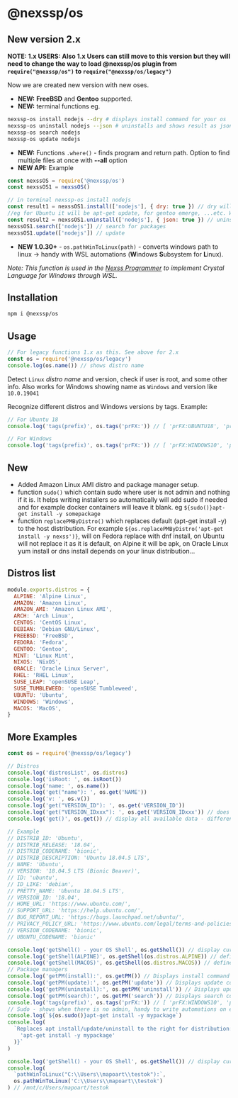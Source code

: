 # @nexssp/os

## New version 2.x

**NOTE: 1.x USERS: Also 1.x Users can still move to this version but they will need to change the way to load @nexssp/os plugin from `require("@nexssp/os")` to `require("@nexssp/os/legacy")`**

Now we are created new version with new oses.

- **NEW:** **FreeBSD** and **Gentoo** supported.
- **NEW:** terminal functions eg.

```sh
nexssp-os install nodejs --dry # displays install command for your os
nexssp-os uninstall nodejs --json # uninstalls and shows result as json data
nexssp-os search nodejs
nexssp-os update nodejs
```

- **NEW:** Functions `.where()` - finds program and return path. Option to find multiple files at once with **--all** option
- **NEW API:**
  Example

```js
const nexssOS = require('@nexssp/os')
const nexssOS1 = nexssOS()

// in terminal nexssp-os install nodejs
const result1 = nexssOS1.install(['nodejs'], { dry: true }) // dry will return  the install command for the OS the command is run
//eg for Ubuntu it will be apt-get update, for gentoo emerge, ...etc. Without dry it will execute the command displayed with dry.
const result2 = nexssOS1.uninstall(['nodejs'], { json: true }) // uninstall package - json will return json data
nexssOS1.search(['nodejs']) // search for packages
nexssOS1.update(['nodejs']) // update
```

- **NEW 1.0.30+** - `os.pathWinToLinux(path)` - converts windows path to linux -> handy with WSL automations (**W**indows **S**ubsystem for **L**inux).

_Note: This function is used in the [Nexss Programmer](https://github.com/nexssp/cli) to implement Crystal Language for Windows through WSL._

## Installation

```sh
npm i @nexssp/os
```

## Usage

```js
// For legacy functions 1.x as this. See above for 2.x
const os = require('@nexssp/os/legacy')
console.log(os.name()) // shows distro name
```

Detect `Linux` _distro name_ and version, check if user is root, and some other info. Also works for Windows showing name as `Windows` and version like `10.0.19041`

Recognize different distros and Windows versions by tags.
Example:

```js
// For Ubuntu 18
console.log('tags(prefix)', os.tags('prFX:')) // [ 'prFX:UBUNTU18', 'prFX:UBUNTU' ]

// For Windows
console.log('tags(prefix)', os.tags('prFX:')) // [ 'prFX:WINDOWS10', 'prFX:WINDOWS' ]
```

## New

- Added Amazon Linux AMI distro and package manager setup.
- function `sudo()` which contain sudo where user is not admin and nothing if it is. It helps writing installers so automatically will add sudo if needed and for example docker containers will leave it blank. eg `${sudo()}apt-get install -y somepackage`
- function `replacePMByDistro()` which replaces default (apt-get install -y) to the host distribution. For example `${os.replacePMByDistro('apt-get install -y nexss')}`, will on Fedora replace with dnf install, on Ubuntu will not replace it as it is default, on Alpine it will be apk, on Oracle Linux yum install or dns install depends on your linux distribution...

## Distros list

```js
module.exports.distros = {
  ALPINE: 'Alpine Linux',
  AMAZON: 'Amazon Linux',
  AMAZON_AMI: 'Amazon Linux AMI',
  ARCH: 'Arch Linux',
  CENTOS: 'CentOS Linux',
  DEBIAN: 'Debian GNU/Linux',
  FREEBSD: 'FreeBSD',
  FEDORA: 'Fedora',
  GENTOO: 'Gentoo',
  MINT: 'Linux Mint',
  NIXOS: 'NixOS',
  ORACLE: 'Oracle Linux Server',
  RHEL: 'RHEL Linux',
  SUSE_LEAP: 'openSUSE Leap',
  SUSE_TUMBLEWEED: 'openSUSE Tumbleweed',
  UBUNTU: 'Ubuntu',
  WINDOWS: 'Windows',
  MACOS: 'MacOS',
}
```

## More Examples

```js
const os = require('@nexssp/os/legacy')

// Distros
console.log('distrosList', os.distros)
console.log('isRoot: ', os.isRoot())
console.log('name: ', os.name())
console.log('get("name"): ', os.get('NAME'))
console.log('v: ', os.v())
console.log('get("VERSION_ID"): ', os.get('VERSION_ID'))
console.log('get("VERSION_IDxxx"): ', os.get('VERSION_IDxxx')) // does not exist so nothing is return
console.log('get()', os.get()) // display all available data - different for each distros

// Example
// DISTRIB_ID: 'Ubuntu',
// DISTRIB_RELEASE: '18.04',
// DISTRIB_CODENAME: 'bionic',
// DISTRIB_DESCRIPTION: 'Ubuntu 18.04.5 LTS',
// NAME: 'Ubuntu',
// VERSION: '18.04.5 LTS (Bionic Beaver)',
// ID: 'ubuntu',
// ID_LIKE: 'debian',
// PRETTY_NAME: 'Ubuntu 18.04.5 LTS',
// VERSION_ID: '18.04',
// HOME_URL: 'https://www.ubuntu.com/',
// SUPPORT_URL: 'https://help.ubuntu.com/',
// BUG_REPORT_URL: 'https://bugs.launchpad.net/ubuntu/',
// PRIVACY_POLICY_URL: 'https://www.ubuntu.com/legal/terms-and-policies/privacy-policy',
// VERSION_CODENAME: 'bionic',
// UBUNTU_CODENAME: 'bionic'

console.log('getShell() - your OS Shell', os.getShell()) // display current OS
console.log('getShell(ALPINE)', os.getShell(os.distros.ALPINE)) // defined OS Shell
console.log('getShell(MACOS)', os.getShell(os.distros.MACOS)) // defined OS Shell
// Package managers
console.log('getPM(install):', os.getPM()) // Displays install command
console.log('getPM(update):', os.getPM('update')) // Displays update command
console.log('getPM(uninstall):', os.getPM('uninstall')) // Displays update command
console.log('getPM(search):', os.getPM('search')) // Displays search command
console.log('tags(prefix)', os.tags('prFX:')) // [ 'prFX:WINDOWS10', 'prFX:WINDOWS' ]
// Sudo - shows when there is no admin, handy to write automations on eg. docker containers
console.log(`${os.sudo()}apt-get install -y mypackage`)
console.log(
  `Replaces apt install/update/uninstall to the right for distribution: ${os.replacePMByDistro(
    'apt-get install -y mypackage'
  )}`
)

console.log('getShell() - your OS Shell', os.getShell()) // display current OS eg /bin/bash
console.log(
  `pathWinToLinux("C:\\Users\\mapoart\\testok"):`,
  os.pathWinToLinux('C:\\Users\\mapoart\\testok')
) // /mnt/c/Users/mapoart/testok
```
